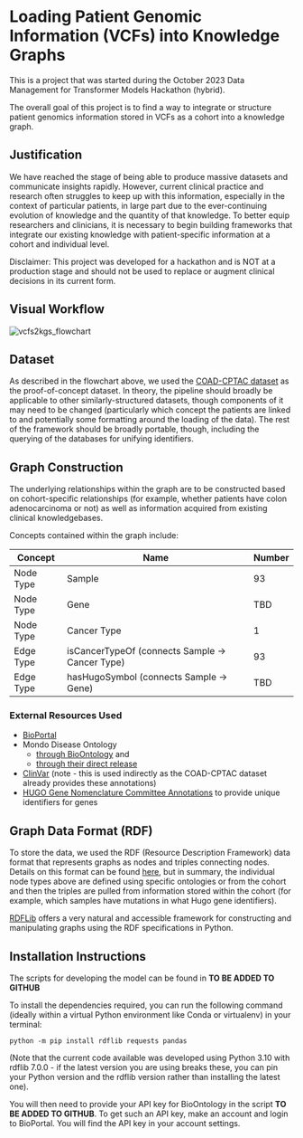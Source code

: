 # Loading Patient Genomic Information (VCFs) into Knowledge Graphs

This is a project that was started during the October 2023 Data Management for Transformer Models Hackathon (hybrid).

The overall goal of this project is to find a way to integrate or structure patient genomics information stored in VCFs as a cohort into a knowledge graph.


## Justification

We have reached the stage of being able to produce massive datasets and communicate insights rapidly. However, current clinical practice and research often struggles to keep up with this information, especially in the context of particular patients, in large part due to the ever-continuing evolution of knowledge and the quantity of that knowledge. To better equip researchers and clinicians, it is necessary to begin building frameworks that integrate our existing knowledge with patient-specific information at a cohort and individual level.

Disclaimer: This project was developed for a hackathon and is NOT at a production stage and should not be used to replace or augment clinical decisions in its current form.  


## Visual Workflow

![vcfs2kgs_flowchart](https://github.com/collaborativebioinformatics/vcfs2kgs/assets/12094168/95dadb07-1e87-493f-a5e8-ece8b02ad224)


## Dataset

As described in the flowchart above, we used the [COAD-CPTAC dataset](https://www.cbioportal.org/study/summary?id=coad_cptac_2019) as the proof-of-concept dataset. In theory, the pipeline should broadly be applicable to other similarly-structured datasets, though components of it may need to be changed (particularly which concept the patients are linked to and potentially some formatting around the loading of the data). The rest of the framework should be broadly portable, though, including the querying of the databases for unifying identifiers.


## Graph Construction

The underlying relationships within the graph are to be constructed based on cohort-specific relationships (for example, whether patients have colon adenocarcinoma or not) as well as information acquired from existing clinical knowledgebases. 

Concepts contained within the graph include:

|   Concept   |   Name                                          |   Number |
|-------------|-------------------------------------------------|----------|
|   Node Type |   Sample                                        |   93    |
|   Node Type |   Gene                                          |   TBD    |
|   Node Type |   Cancer Type                                   |   1    |
|  Edge Type  | isCancerTypeOf (connects Sample -> Cancer Type) |  93     |
|  Edge Type  | hasHugoSymbol (connects Sample -> Gene)         |  TBD     |


### External Resources Used

- [BioPortal](https://www.bioontology.org/)
- Mondo Disease Ontology
  - [through BioOntology](https://bioportal.bioontology.org/ontologies/MONDO) and
  - [through their direct release](https://github.com/monarch-initiative/mondo)
- [ClinVar](https://www.ncbi.nlm.nih.gov/clinvar/) (note - this is used indirectly as the COAD-CPTAC dataset already provides these annotations)
- [HUGO Gene Nomenclature Committee Annotations](https://www.genenames.org/) to provide unique identifiers for genes



## Graph Data Format (RDF)

To store the data, we used the RDF (Resource Description Framework) data format that represents graphs as nodes and triples connecting nodes. Details on this format can be found [here](https://www.w3.org/RDF/), but in summary, the individual node types above are defined using specific ontologies or from the cohort and then the triples are pulled from information stored within the cohort (for example, which samples have mutations in what Hugo gene identifiers).

[RDFLib](https://github.com/RDFLib/rdflib) offers a very natural and accessible framework for constructing and manipulating graphs using the RDF specifications in Python. 


## Installation Instructions

The scripts for developing the model can be found in **TO BE ADDED TO GITHUB**

To install the dependencies required, you can run the following command (ideally within a virtual Python environment like Conda or virtualenv) in your terminal:

`python -m pip install rdflib requests pandas`

(Note that the current code available was developed using Python 3.10 with rdflib 7.0.0 - if the latest version you are using breaks these, you can pin your Python version and the rdflib version rather than installing the latest one). 

You will then need to provide your API key for BioOntology in the script **TO BE ADDED TO GITHUB**. To get such an API key, make an account and login to BioPortal. You will find the API key in your account settings.
